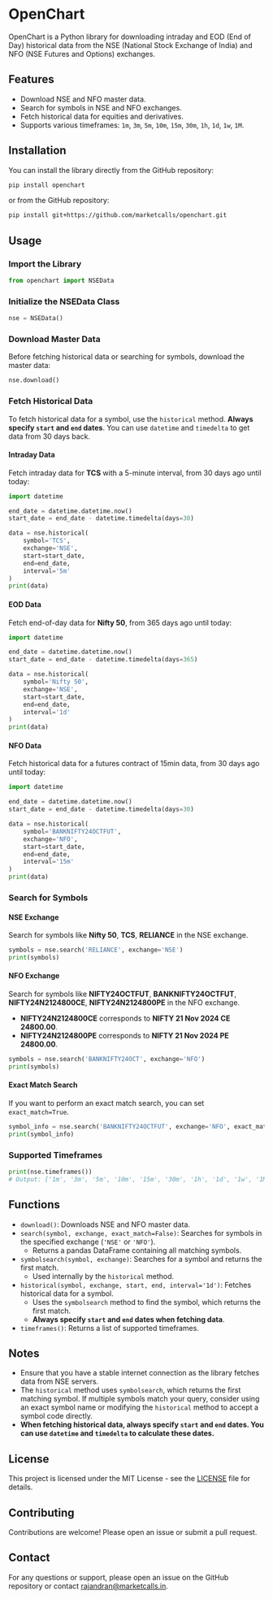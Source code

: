 # OpenChart

OpenChart is a Python library for downloading intraday and EOD (End of Day) historical data from the NSE (National Stock Exchange of India) and NFO (NSE Futures and Options) exchanges.

## Features

- Download NSE and NFO master data.
- Search for symbols in NSE and NFO exchanges.
- Fetch historical data for equities and derivatives.
- Supports various timeframes: `1m`, `3m`, `5m`, `10m`, `15m`, `30m`, `1h`, `1d`, `1w`, `1M`.

## Installation

You can install the library directly from the GitHub repository:

```bash
pip install openchart
```

or from the GitHub repository:

```bash
pip install git+https://github.com/marketcalls/openchart.git
```

## Usage

### Import the Library

```python
from openchart import NSEData
```

### Initialize the NSEData Class

```python
nse = NSEData()
```

### Download Master Data

Before fetching historical data or searching for symbols, download the master data:

```python
nse.download()
```


### Fetch Historical Data

To fetch historical data for a symbol, use the `historical` method. **Always specify `start` and `end` dates**. You can use `datetime` and `timedelta` to get data from 30 days back.

#### Intraday Data

Fetch intraday data for **TCS** with a 5-minute interval, from 30 days ago until today:

```python
import datetime

end_date = datetime.datetime.now()
start_date = end_date - datetime.timedelta(days=30)

data = nse.historical(
    symbol='TCS',
    exchange='NSE',
    start=start_date,
    end=end_date,
    interval='5m'
)
print(data)
```

#### EOD Data

Fetch end-of-day data for **Nifty 50**, from 365 days ago until today:

```python
import datetime

end_date = datetime.datetime.now()
start_date = end_date - datetime.timedelta(days=365)

data = nse.historical(
    symbol='Nifty 50',
    exchange='NSE',
    start=start_date,
    end=end_date,
    interval='1d'
)
print(data)
```

#### NFO Data

Fetch historical data for a futures contract of 15min data, from 30 days ago until today:

```python
import datetime

end_date = datetime.datetime.now()
start_date = end_date - datetime.timedelta(days=30)

data = nse.historical(
    symbol='BANKNIFTY24OCTFUT',
    exchange='NFO',
    start=start_date,
    end=end_date,
    interval='15m'
)
print(data)
```

### Search for Symbols

#### NSE Exchange

Search for symbols like **Nifty 50**, **TCS**, **RELIANCE** in the NSE exchange.

```python
symbols = nse.search('RELIANCE', exchange='NSE')
print(symbols)
```

#### NFO Exchange

Search for symbols like **NIFTY24OCTFUT**, **BANKNIFTY24OCTFUT**, **NIFTY24N2124800CE**, **NIFTY24N2124800PE** in the NFO exchange.

- **NIFTY24N2124800CE** corresponds to **NIFTY 21 Nov 2024 CE 24800.00**.
- **NIFTY24N2124800PE** corresponds to **NIFTY 21 Nov 2024 PE 24800.00**.

```python
symbols = nse.search('BANKNIFTY24OCT', exchange='NFO')
print(symbols)
```

#### Exact Match Search

If you want to perform an exact match search, you can set `exact_match=True`.

```python
symbol_info = nse.search('BANKNIFTY24OCTFUT', exchange='NFO', exact_match=True)
print(symbol_info)
```

### Supported Timeframes

```python
print(nse.timeframes())
# Output: ['1m', '3m', '5m', '10m', '15m', '30m', '1h', '1d', '1w', '1M']
```

## Functions

- `download()`: Downloads NSE and NFO master data.
- `search(symbol, exchange, exact_match=False)`: Searches for symbols in the specified exchange (`'NSE'` or `'NFO'`).
  - Returns a pandas DataFrame containing all matching symbols.
- `symbolsearch(symbol, exchange)`: Searches for a symbol and returns the first match.
  - Used internally by the `historical` method.
- `historical(symbol, exchange, start, end, interval='1d')`: Fetches historical data for a symbol.
  - Uses the `symbolsearch` method to find the symbol, which returns the first match.
  - **Always specify `start` and `end` dates when fetching data**.
- `timeframes()`: Returns a list of supported timeframes.

## Notes

- Ensure that you have a stable internet connection as the library fetches data from NSE servers.
- The `historical` method uses `symbolsearch`, which returns the first matching symbol. If multiple symbols match your query, consider using an exact symbol name or modifying the `historical` method to accept a symbol code directly.
- **When fetching historical data, always specify `start` and `end` dates. You can use `datetime` and `timedelta` to calculate these dates.**

## License

This project is licensed under the MIT License - see the [LICENSE](LICENSE) file for details.

## Contributing

Contributions are welcome! Please open an issue or submit a pull request.

## Contact

For any questions or support, please open an issue on the GitHub repository or contact [rajandran@marketcalls.in](mailto:rajandran@marketcalls.in).